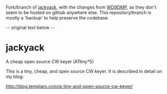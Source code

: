 Fork/branch of [jackyack](https://github.com/dhakajack/jackyack), with the changes from
[WD9DMP](https://projectmf.org/keyer/), as they don't seem to be hosted on github
anywhere else. This repository/branch is mostly a 'backup' to help preserve the codebase.

-- original text below --

# jackyack
A cheap open source CW keyer (ATtiny*5)

This is a tiny, cheap, and open source CW keyer. It is 
described in detail on my blog:

http://blog.templaro.com/a-tiny-and-open-source-cw-keyer/
